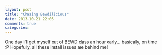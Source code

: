 ```yaml
---
layout: post
title: "Chasing Bewdilicious"
date: 2013-10-21 22:05
comments: true
categories: 
---
```


One day I'll get myself out of BEWD class an hour early... basically, on time :P  Hopefully, all these install issues are behind me!  